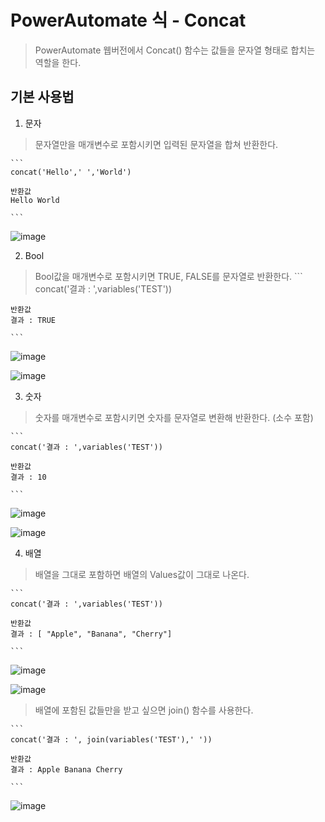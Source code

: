 # PowerAutomate 식 - Concat
> PowerAutomate 웹버전에서 Concat() 함수는 값들을 문자열 형태로 합치는 역할을 한다.

## 기본 사용법

1. 문자
> 문자열만을 매개변수로 포함시키면 입력된 문자열을 합쳐 반환한다.

    ```
    concat('Hello',' ','World')

    반환값
    Hello World

    ```


![image](https://user-images.githubusercontent.com/39551265/156303609-02a6a233-460e-433a-997b-dbc1e7daacc2.png)


2. Bool
> Bool값을 매개변수로 포함시키면 TRUE, FALSE를 문자열로 반환한다.
    ```
    concat('결과 : ',variables('TEST'))

    반환값
    결과 : TRUE

    ```

![image](https://user-images.githubusercontent.com/39551265/156306256-3e1664b2-7976-43b1-9238-c7f6701fabcc.png)


![image](https://user-images.githubusercontent.com/39551265/156304947-fb36550c-2032-4d52-b56e-cf3986ef80d5.png)

3. 숫자
> 숫자를 매개변수로 포함시키면 숫자를 문자열로 변환해 반환한다. (소수 포함)

    ```
    concat('결과 : ',variables('TEST'))

    반환값
    결과 : 10

    ```

![image](https://user-images.githubusercontent.com/39551265/156306118-e966ad2a-a29d-4b82-ad1b-08b2a72e820d.png)

![image](https://user-images.githubusercontent.com/39551265/156304947-fb36550c-2032-4d52-b56e-cf3986ef80d5.png)

4. 배열
> 배열을 그대로 포함하면 배열의 Values값이 그대로 나온다.

    ```
    concat('결과 : ',variables('TEST'))

    반환값
    결과 : [ "Apple", "Banana", "Cherry"]

    ```


![image](https://user-images.githubusercontent.com/39551265/156307797-2b2d92d6-4388-4bcb-aa1a-8ad6ec07c9f6.png)

![image](https://user-images.githubusercontent.com/39551265/156304947-fb36550c-2032-4d52-b56e-cf3986ef80d5.png)

> 배열에 포함된 값들만을 받고 싶으면 join() 함수를 사용한다.

    ```
    concat('결과 : ', join(variables('TEST'),' '))

    반환값
    결과 : Apple Banana Cherry

    ```

![image](https://user-images.githubusercontent.com/39551265/156308716-b774402f-2320-4c28-9741-5beb0de69690.png)